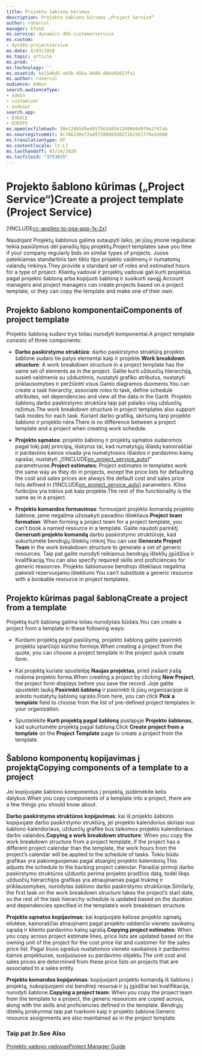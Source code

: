 ```yaml
---
title: Projekto šablono kūrimas
description: Projekto šablono kūrimas „Project Service“
author: ruhercul
manager: kfend
ms.service: dynamics-365-customerservice
ms.custom:
- dyn365-projectservice
ms.date: 8/03/2018
ms.topic: article
ms.prod: ''
ms.technology: ''
ms.assetid: ba15d6d5-a43b-456a-9488-db6e92023fa1
ms.author: ruhercul
audience: Admin
search.audienceType:
- admin
- customizer
- enduser
search.app:
- D365CE
- D365PS
ms.openlocfilehash: 50e12d65d5ed957565485413490b8d9f0e2f47ab
ms.sourcegitcommit: 8c786230ef2a497280885b827162561776e2eb00
ms.translationtype: HT
ms.contentlocale: lt-LT
ms.lasthandoff: 03/24/2020
ms.locfileid: "3753655"
---
```

# <a name="create-a-project-template-project-service"></a><span data-ttu-id="5927f-103">Projekto šablono kūrimas („Project Service“)</span><span class="sxs-lookup"><span data-stu-id="5927f-103">Create a project template (Project Service)</span></span>

[!INCLUDE[cc-applies-to-psa-app-1x-2x](../includes/cc-applies-to-psa-app-1x-2x.md)]

<span data-ttu-id="5927f-104">Naudojant Projektų šablonus galima sutaupyti laiko, jei jūsų įmonė reguliariai teikia pasiūlymus dėl panašių tipų projektų.</span><span class="sxs-lookup"><span data-stu-id="5927f-104">Project templates save you time if your company regularly bids on similar types of projects.</span></span> <span data-ttu-id="5927f-105">Juose pateikiamas standartinis tam tikto tipo projekto vaidmenų ir numatomų valandų rinkinys.</span><span class="sxs-lookup"><span data-stu-id="5927f-105">They provide a standard set of roles and estimated hours for a type of project.</span></span> <span data-ttu-id="5927f-106">Klientų vadovai ir projektų vadovai gali kurti projektus pagal projekto šabloną arba kopijuoti šabloną ir susikurti savąjį.</span><span class="sxs-lookup"><span data-stu-id="5927f-106">Account managers and project managers can create projects based on a project template, or they can copy the template and make one of their own.</span></span>  
  
## <a name="components-of-project-template"></a><span data-ttu-id="5927f-107">Projekto šablono komponentai</span><span class="sxs-lookup"><span data-stu-id="5927f-107">Components of project template</span></span>
 <span data-ttu-id="5927f-108">Projekto šabloną sudaro trys toliau nurodyti komponentai.</span><span class="sxs-lookup"><span data-stu-id="5927f-108">A project template consists of three components:</span></span>  
  
- <span data-ttu-id="5927f-109">**Darbo paskirstymo struktūra**: darbo paskirstymo struktūrą projekto šablone sudaro tie patys elementai kaip ir projekte.</span><span class="sxs-lookup"><span data-stu-id="5927f-109">**Work breakdown structure**: A work breakdown structure in a project template has the same set of elements as in the project.</span></span> <span data-ttu-id="5927f-110">Galite kurti užduočių hierarchiją, susieti vaidmenis su užduotimis, nustatyti grafiko atributus, nustatyti priklausomybes ir peržiūrėti visus Ganto diagramos duomenis.</span><span class="sxs-lookup"><span data-stu-id="5927f-110">You can create a task hierarchy, associate roles to task, define schedule attributes, set dependencies and view all the data in the Gantt.</span></span> <span data-ttu-id="5927f-111">Projekto šablonų darbo paskirstymo struktūra taip pat palaiko visų užduočių režimus.</span><span class="sxs-lookup"><span data-stu-id="5927f-111">The work breakdown structure in project templates also support task modes for each task.</span></span> <span data-ttu-id="5927f-112">Kuriant darbo grafiką, skirtumų tarp projekto šablono ir projekto nėra.</span><span class="sxs-lookup"><span data-stu-id="5927f-112">There is no difference between a project template and a project when creating work schedule.</span></span>  
  
- <span data-ttu-id="5927f-113">**Projekto sąmatos**: projekto šablonų ir projektų sąmatos sudaromos pagal tokį patį principą, išskyrus tai, kad numatytųjų išlaidų kainoraščiai ir pardavimo kainos visada yra numatytosios išlaidos ir pardavimo kainų sąrašai, nustatyti „[!INCLUDE[pn_project_service_auto](../includes/pn-project-service-auto.md)]“ parametruose.</span><span class="sxs-lookup"><span data-stu-id="5927f-113">**Project estimates**: Project estimates in templates work the same way as they do in projects, except the price lists for defaulting the cost and sales prices are always the default cost and sales price lists defined in [!INCLUDE[pn_project_service_auto](../includes/pn-project-service-auto.md)] parameters.</span></span> <span data-ttu-id="5927f-114">Kitos funkcijos yra tokios pat kaip projekte.</span><span class="sxs-lookup"><span data-stu-id="5927f-114">The rest of the functionality is the same as in a project.</span></span>  
  
- <span data-ttu-id="5927f-115">**Projekto komandos formavimas**: formuojant projekto komandą projekto šablone, jame negalima užsisakyti pavadino ištekliaus.</span><span class="sxs-lookup"><span data-stu-id="5927f-115">**Project team formation**: When forming a project team for a project template, you can’t book a named resource in a template.</span></span> <span data-ttu-id="5927f-116">Galite naudoti parinktį **Generuoti projekto komandą** darbo paskirstymo struktūroje, kad sukurtumėte bendrųjų išteklių rinkinį.</span><span class="sxs-lookup"><span data-stu-id="5927f-116">You can use **Generate Project Team** in the work breakdown structure to generate a set of generic resources.</span></span> <span data-ttu-id="5927f-117">Taip pat galite nurodyti reikiamus bendrųjų išteklių įgūdžius ir kvalifikaciją.</span><span class="sxs-lookup"><span data-stu-id="5927f-117">You can also specify required skills and proficiencies for generic resources.</span></span> <span data-ttu-id="5927f-118">Projekto šablonuose bendrojo ištekliaus negalima pakeisti rezervuojamu ištekliumi.</span><span class="sxs-lookup"><span data-stu-id="5927f-118">You can’t substitute a generic resource with a bookable resource in project templates.</span></span>  
  
## <a name="create-a-project-from-a-template"></a><span data-ttu-id="5927f-119">Projekto kūrimas pagal šabloną</span><span class="sxs-lookup"><span data-stu-id="5927f-119">Create a project from a template</span></span>  
 <span data-ttu-id="5927f-120">Projektą kurti šabloną galima toliau nurodytais būdais.</span><span class="sxs-lookup"><span data-stu-id="5927f-120">You can create a project from a template in these following ways:</span></span>  
  
-   <span data-ttu-id="5927f-121">Kurdami projektą pagal pasiūlymą, projekto šabloną galite pasirinkti projekto sparčiojo kūrimo formoje.</span><span class="sxs-lookup"><span data-stu-id="5927f-121">When creating a project from the quote, you can choose a project template in the project quick create form.</span></span>  
  
-   <span data-ttu-id="5927f-122">Kai projektą kuriate spustelėję **Naujas projektas**, prieš įrašant įrašą rodoma projekto forma.</span><span class="sxs-lookup"><span data-stu-id="5927f-122">When creating a project by clicking **New Project**, the project form displays before you save the record.</span></span> <span data-ttu-id="5927f-123">Joje galite spustelėti lauką **Pasirinkti šabloną** ir pasirinkti iš jūsų organizacijoje iš anksto nustatytų šablonų sąrašo.</span><span class="sxs-lookup"><span data-stu-id="5927f-123">From here, you can click **Pick a template** field to choose from the list of pre-defined project templates in your organization.</span></span>  
  
-   <span data-ttu-id="5927f-124">Spustelėkite **Kurti projektą pagal šabloną** puslapyje **Projekto šablonas**, kad sukurtumėte projektą pagal šabloną.</span><span class="sxs-lookup"><span data-stu-id="5927f-124">Click **Create project from a template** on the **Project Template** page to create a project from the template.</span></span>  
  
## <a name="copying-components-of-a-template-to-a-project"></a><span data-ttu-id="5927f-125">Šablono komponentų kopijavimas į projektą</span><span class="sxs-lookup"><span data-stu-id="5927f-125">Copying components of a template to a project</span></span>  
 <span data-ttu-id="5927f-126">Jei kopijuojate šablono komponentus į projektą, įsidėmėkite kelis dalykus.</span><span class="sxs-lookup"><span data-stu-id="5927f-126">When you copy components of a template into a project, there are a few things you should know about.</span></span>  
  
 <span data-ttu-id="5927f-127">**Darbo paskirstymo struktūros kopijavimas**: kai iš projekto šablono kopijuojate darbo paskirstymo struktūrą, jei projekto kalendorius skiriasi nuo šablono kalendoriaus, užduočių grafike bus taikomos projekto kalendoriaus darbo valandos.</span><span class="sxs-lookup"><span data-stu-id="5927f-127">**Copying a work breakdown structure**: When you copy the work breakdown structure from a project template, if the project has a different project calendar than the template, the work hours from the project’s calendar will be applied to the schedule of tasks.</span></span> <span data-ttu-id="5927f-128">Tokiu būdu grafikas yra pakoreguojamas pagal atsarginį projekto kalendorių.</span><span class="sxs-lookup"><span data-stu-id="5927f-128">This adjusts the schedule to the backing project calendar.</span></span> <span data-ttu-id="5927f-129">Panašiai pirmoji darbo paskirstymo struktūros užduotis perima projekto pradžios datą, todėl likęs užduočių hierarchijos grafikas yra atnaujinamas pagal trukmę ir priklausomybes, nurodytas šablono darbo paskirstymo struktūroje.</span><span class="sxs-lookup"><span data-stu-id="5927f-129">Similarly, the first task on the work breakdown structure takes the project’s start date, so the rest of the task hierarchy schedule is updated based on the duration and dependencies specified in the template’s work breakdown structure.</span></span>  
  
 <span data-ttu-id="5927f-130">**Projekto sąmatos kopijavimas**: kai kopijuojate keliose projekto sąmatų eilutėse, kainoraščiai atnaujinami pagal projekto valdančio vieneto savikainų sąrašą ir kliento pardavimo kainų sąrašą.</span><span class="sxs-lookup"><span data-stu-id="5927f-130">**Copying project estimates**: When you copy across project estimate lines, price lists are updated based on the owning unit of the project for the cost price list and customer for the sales price list.</span></span> <span data-ttu-id="5927f-131">Pagal šiuos sąrašus nustatomos vieneto savikainos ir pardavimo kainos projektuose, susijusiuose su pardavimo objektu.</span><span class="sxs-lookup"><span data-stu-id="5927f-131">The unit cost and sales prices are determined from these price lists on projects that are associated to a sales entity.</span></span>  
  
 <span data-ttu-id="5927f-132">**Projekto komandos kopijavimas**: kopijuojant projekto komandą iš šablono į projektą, nukopijuojami visi bendrieji resursai ir jų įgūdžiai bei kvalifikacija, nurodyti šablone.</span><span class="sxs-lookup"><span data-stu-id="5927f-132">**Copying a project team**: When you copy the project team from the template to a project, the generic resources are copied across, along with the skills and proficiencies defined in the template.</span></span> <span data-ttu-id="5927f-133">Bendrųjų išteklių priskyrimai taip pat tvarkomi kaip ir projekto šablone.</span><span class="sxs-lookup"><span data-stu-id="5927f-133">Generic resource assignments are also maintained as in the project template.</span></span>  
  
### <a name="see-also"></a><span data-ttu-id="5927f-134">Taip pat žr.</span><span class="sxs-lookup"><span data-stu-id="5927f-134">See Also</span></span>  
 [<span data-ttu-id="5927f-135">Projekto vadovo vadovas</span><span class="sxs-lookup"><span data-stu-id="5927f-135">Project Manager Guide</span></span>](../project-service/project-manager-guide.md)
